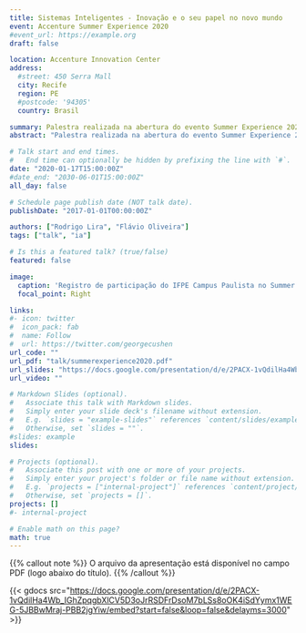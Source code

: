 ```yaml
---
title: Sistemas Inteligentes - Inovação e o seu papel no novo mundo
event: Accenture Summer Experience 2020
#event_url: https://example.org
draft: false

location: Accenture Innovation Center
address:
  #street: 450 Serra Mall
  city: Recife
  region: PE
  #postcode: '94305'
  country: Brasil

summary: Palestra realizada na abertura do evento Summer Experience 2020 da Accenture Recife.
abstract: "Palestra realizada na abertura do evento Summer Experience 2020 da Accenture Recife. Nela foram apresentadas tendências e técnicas inteligentes que estão sendo implantados em aplicações reais."

# Talk start and end times.
#   End time can optionally be hidden by prefixing the line with `#`.
date: "2020-01-17T15:00:00Z"
#date_end: "2030-06-01T15:00:00Z"
all_day: false

# Schedule page publish date (NOT talk date).
publishDate: "2017-01-01T00:00:00Z"

authors: ["Rodrigo Lira", "Flávio Oliveira"]
tags: ["talk", "ia"]

# Is this a featured talk? (true/false)
featured: false

image:
  caption: 'Registro de participação do IFPE Campus Paulista no Summer Experience 2020'
  focal_point: Right

links:
#- icon: twitter
#  icon_pack: fab
#  name: Follow
#  url: https://twitter.com/georgecushen
url_code: ""
url_pdf: "talk/summerexperience2020.pdf"
url_slides: "https://docs.google.com/presentation/d/e/2PACX-1vQdilHa4Wb_IGhZpqgbXlCV5D3oJrRSDFrDsoM7bLSs8oOK4iSdYymx1WEG-5JBBwMraj-PBB2jgYiw/embed?start=false&loop=false&delayms=3000"
url_video: ""

# Markdown Slides (optional).
#   Associate this talk with Markdown slides.
#   Simply enter your slide deck's filename without extension.
#   E.g. `slides = "example-slides"` references `content/slides/example-slides.md`.
#   Otherwise, set `slides = ""`.
#slides: example
slides: 

# Projects (optional).
#   Associate this post with one or more of your projects.
#   Simply enter your project's folder or file name without extension.
#   E.g. `projects = ["internal-project"]` references `content/project/deep-learning/index.md`.
#   Otherwise, set `projects = []`.
projects: []
#- internal-project

# Enable math on this page?
math: true
---
```


{{% callout note %}}
O arquivo da apresentação está disponível no campo PDF (logo abaixo do título). 
{{% /callout %}}

{{< gdocs src="https://docs.google.com/presentation/d/e/2PACX-1vQdilHa4Wb_IGhZpqgbXlCV5D3oJrRSDFrDsoM7bLSs8oOK4iSdYymx1WEG-5JBBwMraj-PBB2jgYiw/embed?start=false&loop=false&delayms=3000" >}}
